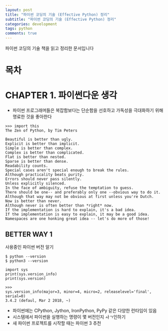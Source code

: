 ```yaml
---
layout: post
title: "파이썬 코딩의 기술 (Effective Python) 정리"
subtitle: "파이썬 코딩의 기술 (Effective Python) 정리"
categories: development
tags: python
comments: true
---
```

파이썬 코딩의 기술 책을 읽고 정리한 문서입니다

# 목차

# CHAPTER 1. 파이썬다운 생각
- 파이썬 프로그래머들은 복잡함보다는 단순함을 선호하고 가독성을 극대화하기 위해 명료한 것을 좋아한다

```
>>> import this
The Zen of Python, by Tim Peters

Beautiful is better than ugly.
Explicit is better than implicit.
Simple is better than complex.
Complex is better than complicated.
Flat is better than nested.
Sparse is better than dense.
Readability counts.
Special cases aren't special enough to break the rules.
Although practicality beats purity.
Errors should never pass silently.
Unless explicitly silenced.
In the face of ambiguity, refuse the temptation to guess.
There should be one-- and preferably only one --obvious way to do it.
Although that way may not be obvious at first unless you're Dutch.
Now is better than never.
Although never is often better than *right* now.
If the implementation is hard to explain, it's a bad idea.
If the implementation is easy to explain, it may be a good idea.
Namespaces are one honking great idea -- let's do more of those!
```

## BETTER WAY 1
사용중인 파이썬 버전 알기

```$ python --version```  
```$ python3 --version```

```
import sys
print(sys.version_info)
print(sys.version)

>>>
sys.version_info(major=3, minor=4, micro=2, releaselevel='final', serial=0)  
3.4.2 (defaul, Mar 2 2018, ~)
```

- 파이썬에는 CPython, Jython, IronPython, PyPy 같은 다양한 런타임이 있음
- 시스템에서 파이썬을 실행하는 명령이 몇 버전인지 ㅘㄱ인하기
- 새 파이썬 프로젝트를 시작할 때는 파이썬 3 추천
